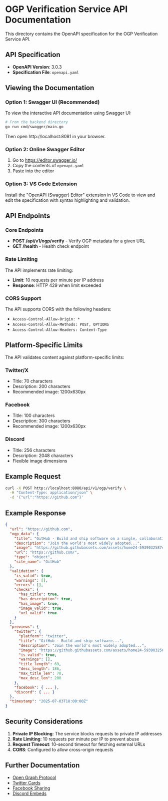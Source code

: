 # OGP Verification Service API Documentation

This directory contains the OpenAPI specification for the OGP Verification Service API.

## API Specification

- **OpenAPI Version**: 3.0.3
- **Specification File**: `openapi.yaml`

## Viewing the Documentation

### Option 1: Swagger UI (Recommended)

To view the interactive API documentation using Swagger UI:

```bash
# From the backend directory
go run cmd/swagger/main.go
```

Then open http://localhost:8081 in your browser.

### Option 2: Online Swagger Editor

1. Go to https://editor.swagger.io/
2. Copy the contents of `openapi.yaml`
3. Paste into the editor

### Option 3: VS Code Extension

Install the "OpenAPI (Swagger) Editor" extension in VS Code to view and edit the specification with syntax highlighting and validation.

## API Endpoints

### Core Endpoints

- **POST /api/v1/ogp/verify** - Verify OGP metadata for a given URL
- **GET /health** - Health check endpoint

### Rate Limiting

The API implements rate limiting:
- **Limit**: 10 requests per minute per IP address
- **Response**: HTTP 429 when limit exceeded

### CORS Support

The API supports CORS with the following headers:
- `Access-Control-Allow-Origin: *`
- `Access-Control-Allow-Methods: POST, OPTIONS`
- `Access-Control-Allow-Headers: Content-Type`

## Platform-Specific Limits

The API validates content against platform-specific limits:

### Twitter/X
- Title: 70 characters
- Description: 200 characters
- Recommended image: 1200x630px

### Facebook
- Title: 100 characters
- Description: 300 characters
- Recommended image: 1200x630px

### Discord
- Title: 256 characters
- Description: 2048 characters
- Flexible image dimensions

## Example Request

```bash
curl -X POST http://localhost:8080/api/v1/ogp/verify \
  -H "Content-Type: application/json" \
  -d '{"url":"https://github.com"}'
```

## Example Response

```json
{
  "url": "https://github.com",
  "ogp_data": {
    "title": "GitHub · Build and ship software on a single, collaborative platform",
    "description": "Join the world's most widely adopted...",
    "image": "https://github.githubassets.com/assets/home24-5939032587c9.jpg",
    "url": "https://github.com/",
    "type": "object",
    "site_name": "GitHub"
  },
  "validation": {
    "is_valid": true,
    "warnings": [],
    "errors": [],
    "checks": {
      "has_title": true,
      "has_description": true,
      "has_image": true,
      "image_valid": true,
      "url_valid": true
    }
  },
  "previews": {
    "twitter": {
      "platform": "twitter",
      "title": "GitHub · Build and ship software...",
      "description": "Join the world's most widely adopted...",
      "image": "https://github.githubassets.com/assets/home24-5939032587c9.jpg",
      "is_valid": true,
      "warnings": [],
      "title_length": 69,
      "desc_length": 186,
      "max_title_len": 70,
      "max_desc_len": 200
    },
    "facebook": { ... },
    "discord": { ... }
  },
  "timestamp": "2025-07-03T18:00:00Z"
}
```

## Security Considerations

1. **Private IP Blocking**: The service blocks requests to private IP addresses
2. **Rate Limiting**: 10 requests per minute per IP to prevent abuse
3. **Request Timeout**: 10-second timeout for fetching external URLs
4. **CORS**: Configured to allow cross-origin requests

## Further Documentation

- [Open Graph Protocol](https://ogp.me/)
- [Twitter Cards](https://developer.twitter.com/en/docs/twitter-for-websites/cards/overview/abouts-cards)
- [Facebook Sharing](https://developers.facebook.com/docs/sharing/webmasters/)
- [Discord Embeds](https://discord.com/developers/docs/resources/channel#embed-object)